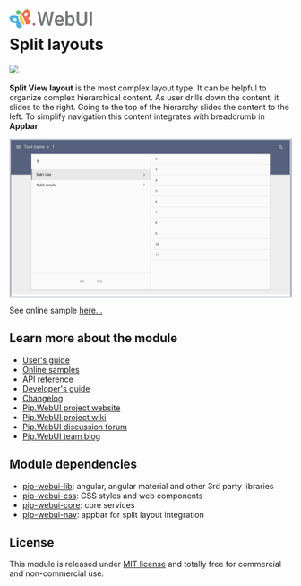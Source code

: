 # <img src="https://github.com/pip-webui/pip-webui/raw/master/doc/Logo.png" alt="Pip.WebUI Logo" style="max-width:30%"> <br/> Split layouts

![](https://img.shields.io/badge/license-MIT-blue.svg)

**Split View layout** is the most complex layout type. It can be helpful to organize complex hierarchical content. As user drills down the content, it slides to the right. 
Going to the top of the hierarchy slides the content to the left. To simplify navigation this content integrates with breadcrumb in **Appbar**

<a href="https://github.com/pip-webui/pip-webui-split/raw/master/doc/images/img-split-view-layout.png" style="border: 3px ridge #c8d2df; margin: 0 auto; display: inline-block">
    <img src="https://github.com/pip-webui/pip-webui-split/raw/master/doc/images/img-split-view-layout.png"/>
</a>

See online sample [here...](http://webui.pipdevs.com/pip-webui-split/split/index.html)


## Learn more about the module

- [User's guide](https://github.com/pip-webui/pip-webui-split/blob/master/doc/UsersGuide.md)
- [Online samples](http://webui.pipdevs.com/pip-webui-split/index.html)
- [API reference](http://webui-api.pipdevs.com/pip-webui-split/index.html)
- [Developer's guide](https://github.com/pip-webui/pip-webui-split/blob/master/doc/DevelopersGuide.md)
- [Changelog](https://github.com/pip-webui/pip-webui-split/blob/master/CHANGELOG.md)
- [Pip.WebUI project website](http://www.pipwebui.org)
- [Pip.WebUI project wiki](https://github.com/pip-webui/pip-webui/wiki)
- [Pip.WebUI discussion forum](https://groups.google.com/forum/#!forum/pip-webui)
- [Pip.WebUI team blog](https://pip-webui.blogspot.com/)

## <a name="dependencies"></a>Module dependencies

* [pip-webui-lib](https://github.com/pip-webui/pip-webui-lib): angular, angular material and other 3rd party libraries
* [pip-webui-css](https://github.com/pip-webui/pip-webui-css): CSS styles and web components
* [pip-webui-core](https://github.com/pip-webui/pip-webui-core): core services
* [pip-webui-nav](https://github.com/pip-webui/pip-webui-nav): appbar for split layout integration

## <a name="license"></a>License

This module is released under [MIT license](License) and totally free for commercial and non-commercial use.
